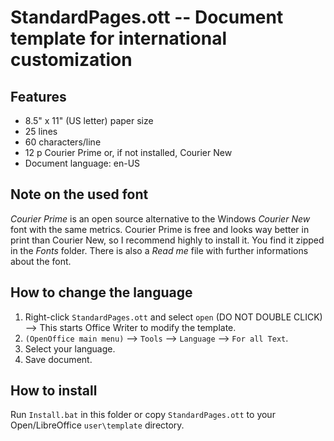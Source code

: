 # StandardPages.ott -- Document template for international customization

## Features

* 8.5" x 11" (US letter) paper size
* 25 lines
* 60 characters/line
* 12 p Courier Prime or, if not installed, Courier New
* Document language: en-US

## Note on the used font

_Courier Prime_ is an open source alternative to the Windows _Courier New_ font with the same metrics. Courier Prime is free and looks way better in print than Courier New, so I recommend highly to install it. You find it zipped in the *Fonts* folder. There is also a _Read me_ file with further informations about the font.

## How to change the language

1. Right-click `StandardPages.ott` and select `open`  (DO NOT DOUBLE CLICK) --> This starts Office Writer to modify the template.
2. `(OpenOffice main menu)` --> `Tools` --> `Language` --> `For all Text`.
3. Select your language.
4. Save document. 

## How to install

Run `Install.bat` in this folder or copy `StandardPages.ott` to your Open/LibreOffice `user\template` directory.
